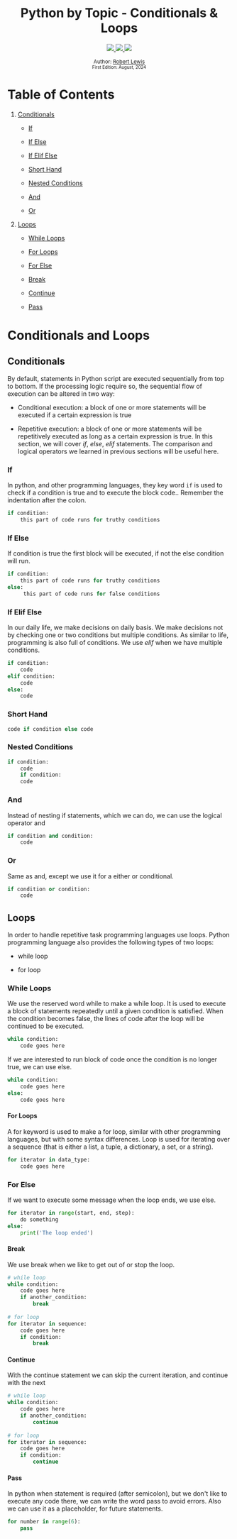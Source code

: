 <div align="center">
  <h1> Python by Topic - Conditionals & Loops </h1>
  <a class="header-badge" target="_blank" href="https://www.linkedin.com/in/robbylew/">
    <img src="https://img.shields.io/badge/LinkedIn-robbylew-blue?style=flat-square&logo=linkedin">
  </a>

  <a class="header-badge" target="_blank" href="https://twitter.com/roberthedev">
    <img src="https://img.shields.io/badge/Twitter-roberthedev-blue?style=flat-square&logo=X">
  </a>

<a class="header-badge" target="_blank" href="https://robertlewis.dev">
  <img src="https://img.shields.io/badge/Website-robertlewis.dev-blue?style=flat-square&logo=github">
</a>

<sub>Author:
<a href="https://www.linkedin.com/in/robbylew/" target="_blank">Robert Lewis</a><br>
<small> First Edition: August, 2024</small>
</sub>
</div>

# Table of Contents

1. [Conditionals](#conditionals)

    - [If](#if)

    - [If Else](#if-else)

    - [If Elif Else](#if-elif-else)

    - [Short Hand](#short-hand)

    - [Nested Conditions](#nested-conditions)

    - [And](#and)

    - [Or](#or)

2. [Loops](#loops)

    - [While Loops](#while-loops)

    - [For Loops](#for-loops)

    - [For Else](#for-else)

    - [Break](#break)

    - [Continue](#continue)

    - [Pass](#pass)


# Conditionals and Loops

## Conditionals

By default, statements in Python script are executed sequentially from top to bottom. If the processing logic require so, the sequential flow of execution can be altered in two way:

- Conditional execution: a block of one or more statements will be executed if a certain expression is true

- Repetitive execution: a block of one or more statements will be repetitively executed as long as a certain expression is true. In this section, we will cover _if_, _else_, _elif_ statements. The comparison and logical operators we learned in previous sections will be useful here.

### If

In python, and other programming languages, they key word `if` is used to check if a condition is true and to execute the block code.. Remember the indentation after the colon. 

```python
if condition:
    this part of code runs for truthy conditions
```

### If Else

If condition is true the first block will be executed, if not the else condition will run.

```python
if condition:
    this part of code runs for truthy conditions
else:
     this part of code runs for false conditions
```

### If Elif Else

In our daily life, we make decisions on daily basis. We make decisions not by checking one or two conditions but multiple conditions. As similar to life, programming is also full of conditions. We use _elif_ when we have multiple conditions.

```python
if condition:
    code
elif condition:
    code
else:
    code
````

### Short Hand

```python
code if condition else code
```

### Nested Conditions

```python
if condition:
    code
    if condition:
    code
````

### And

Instead of nesting if statements, which we can do, we can use the logical operator and

```python
if condition and condition:
    code
````

### Or

Same as and, except we use it for a either or conditional.

```python
if condition or condition:
    code
```

## Loops

In order to handle repetitive task programming languages use loops. Python programming language also provides the following types of two loops:

+ while loop

+ for loop

### While Loops

We use the reserved word while to make a while loop. It is used to execute a block of statements repeatedly until a given condition is satisfied. When the condition becomes false, the lines of code after the loop will be continued to be executed.

```python
while condition:
    code goes here
```

If we are interested to run block of code once the condition is no longer true, we can use else.

```python
while condition:
    code goes here
else:
    code goes here
```

#### For Loops

A for keyword is used to make a for loop, similar with other programming languages, but with some syntax differences. Loop is used for iterating over a sequence (that is either a list, a tuple, a dictionary, a set, or a string).

```python
for iterator in data_type:
    code goes here
```

### For Else

If we want to execute some message when the loop ends, we use else.

```python
for iterator in range(start, end, step):
    do something
else:
    print('The loop ended')
```

#### Break

We use break when we like to get out of or stop the loop.

```python
# while loop
while condition:
    code goes here
    if another_condition:
        break
    
# for loop
for iterator in sequence:
    code goes here
    if condition:
        break
```

#### Continue

With the continue statement we can skip the current iteration, and continue with the next

```python
# while loop
while condition:
    code goes here
    if another_condition:
        continue
    
# for loop
for iterator in sequence:
    code goes here
    if condition:
        continue
```

#### Pass

In python when statement is required (after semicolon), but we don't like to execute any code there, we can write the word pass to avoid errors. Also we can use it as a placeholder, for future statements.

```python
for number in range(6):
    pass
```
